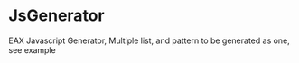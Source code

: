 # JsGenerator
EAX Javascript Generator, Multiple list, and pattern to be generated as one, see example
